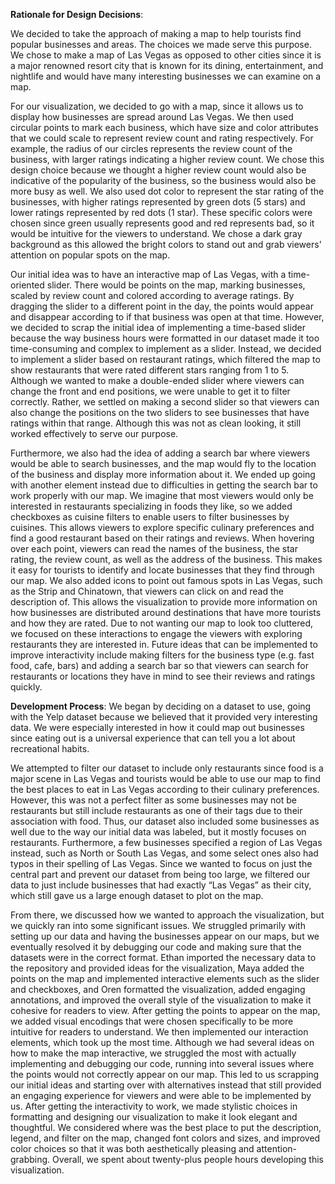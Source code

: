 **Rationale for Design Decisions**:

We decided to take the approach of making a map to help tourists find popular businesses and areas. The choices we made serve this purpose. We chose to make a map of Las Vegas as opposed to other cities since it is a major renowned resort city that is known for its dining, entertainment, and nightlife and would have many interesting businesses we can examine on a map. 

For our visualization, we decided to go with a map, since it allows us to display how businesses are spread around Las Vegas. We then used circular points to mark each business, which have size and color attributes that we could scale to represent review count and rating respectively. For example, the radius of our circles represents the review count of the business, with larger ratings indicating a higher review count. We chose this design choice because we thought a higher review count would also be indicative of the popularity of the business, so the business would also be more busy as well. We also used dot color to represent the star rating of the businesses, with higher ratings represented by green dots (5 stars) and lower ratings represented by red dots (1 star). These specific colors were chosen since green usually represents good and red represents bad, so it would be intuitive for the viewers to understand. We chose a dark gray background as this allowed the bright colors to stand out and grab viewers' attention on popular spots on the map.

Our initial idea was to have an interactive map of Las Vegas, with a time-oriented slider. There would be points on the map, marking businesses, scaled by review count and colored according to average ratings. By dragging the slider to a different point in the day, the points would appear and disappear according to if that business was open at that time. However, we decided to scrap the initial idea of implementing a time-based slider because the way business hours were formatted in our dataset made it too time-consuming and complex to implement as a slider. Instead, we decided to implement a slider based on restaurant ratings, which filtered the map to show restaurants that were rated different stars ranging from 1 to 5. Although we wanted to make a double-ended slider where viewers can change the front and end positions, we were unable to get it to filter correctly. Rather, we settled on making a second slider so that viewers can also change the positions on the two sliders to see businesses that have ratings within that range. Although this was not as clean looking, it still worked effectively to serve our purpose. 

Furthermore, we also had the idea of adding a search bar where viewers would be able to search businesses, and the map would fly to the location of the business and display more information about it. We ended up going with another element instead due to difficulties in getting the search bar to work properly with our map. We imagine that most viewers would only be interested in restaurants specializing in foods they like, so we added checkboxes as cuisine filters to enable users to filter businesses by cuisines. This allows viewers to explore specific culinary preferences and find a good restaurant based on their ratings and reviews. When hovering over each point, viewers can read the names of the business, the star rating, the review count, as well as the address of the business. This makes it easy for tourists to identify and locate businesses that they find through our map. We also added icons to point out famous spots in Las Vegas, such as the Strip and Chinatown, that viewers can click on and read the description of. This allows the visualization to provide more information on how businesses are distributed around destinations that have more tourists and how they are rated. Due to not wanting our map to look too cluttered, we focused on these interactions to engage the viewers with exploring restaurants they are interested in. Future ideas that can be implemented to improve interactivity include making filters for the business type (e.g. fast food, cafe, bars) and adding a search bar so that viewers can search for restaurants or locations they have in mind to see their reviews and ratings quickly. 

**Development Process**:
We began by deciding on a dataset to use, going with the Yelp dataset because we believed that it provided very interesting data. We were especially interested in how it could map out businesses since eating out is a universal experience that can tell you a lot about recreational habits.

We attempted to filter our dataset to include only restaurants since food is a major scene in Las Vegas and tourists would be able to use our map to find the best places to eat in Las Vegas according to their culinary preferences. However, this was not a perfect filter as some businesses may not be restaurants but still include restaurants as one of their tags due to their association with food. Thus, our dataset also included some businesses as well due to the way our initial data was labeled, but it mostly focuses on restaurants. Furthermore, a few businesses specified a region of Las Vegas instead, such as North or South Las Vegas, and some select ones also had typos in their spelling of Las Vegas. Since we wanted to focus on just the central part and prevent our dataset from being too large, we filtered our data to just include businesses that had exactly “Las Vegas” as their city, which still gave us a large enough dataset to plot on the map. 

From there, we discussed how we wanted to approach the visualization, but we quickly ran into some significant issues. We struggled primarily with setting up our data and having the businesses appear on our maps, but we eventually resolved it by debugging our code and making sure that the datasets were in the correct format. Ethan imported the necessary data to the repository and provided ideas for the visualization, Maya added the points on the map and implemented interactive elements such as the slider and checkboxes, and Oren formatted the visualization, added engaging annotations, and improved the overall style of the visualization to make it cohesive for readers to view. After getting the points to appear on the map, we added visual encodings that were chosen specifically to be more intuitive for readers to understand. We then implemented our interaction elements, which took up the most time. Although we had several ideas on how to make the map interactive, we struggled the most with actually implementing and debugging our code, running into several issues where the points would not correctly appear on our map. This led to us scrapping our initial ideas and starting over with alternatives instead that still provided an engaging experience for viewers and were able to be implemented by us. After getting the interactivity to work, we made stylistic choices in formatting and designing our visualization to make it look elegant and thoughtful. We considered where was the best place to put the description, legend, and filter on the map, changed font colors and sizes, and improved color choices so that it was both aesthetically pleasing and attention-grabbing. Overall, we spent about twenty-plus people hours developing this visualization. 
